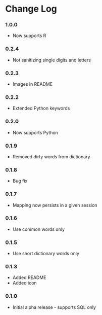 # Change Log

### 1.0.0
- Now supports R

### 0.2.4
- Not sanitizing single digits and letters

### 0.2.3
- Images in README

### 0.2.2
- Extended Python keywords

### 0.2.0
- Now supports Python

### 0.1.9
- Removed dirty words from dictionary

### 0.1.8
- Bug fix

### 0.1.7
- Mapping now persists in a given session

### 0.1.6
- Use common words only

### 0.1.5
- Use short dictionary words only

### 0.1.3
- Added README
- Added icon

### 0.1.0
- Initial alpha release - supports SQL only

